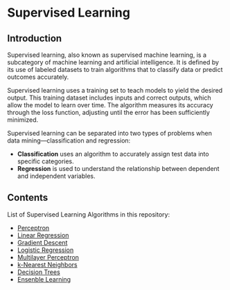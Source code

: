 # Supervised Learning

## Introduction

Supervised learning, also known as supervised machine learning, is a subcategory of machine learning and artificial intelligence. It is defined by its use of labeled datasets to train algorithms that to classify data or predict outcomes accurately.

Supervised learning uses a training set to teach models to yield the desired output. This training dataset includes inputs and correct outputs, which allow the model to learn over time. The algorithm measures its accuracy through the loss function, adjusting until the error has been sufficiently minimized.

Supervised learning can be separated into two types of problems when data mining—classification and regression:
- **Classification** uses an algorithm to accurately assign test data into specific categories.
- **Regression** is used to understand the relationship between dependent and independent variables.

## Contents

List of Supervised Learning Algorithms in this repository:
- [Perceptron](https://github.com/YulinLi98/Sample_Repo/blob/main/Supervised_Learning/Perceptron)
- [Linear Regression](https://github.com/YulinLi98/Sample_Repo/tree/main/Supervised_Learning/Linear_Regression)
- [Gradient Descent](https://github.com/YulinLi98/Sample_Repo/tree/main/Supervised_Learning/Gradient_Descent)
- [Logistic Regression](https://github.com/YulinLi98/Sample_Repo/tree/main/Supervised_Learning/Logistic_Regression)
- [Multilayer Perceptron](https://github.com/YulinLi98/Sample_Repo/tree/main/Supervised_Learning/Multilayer_Perceptron)
- [k-Nearest Neighbors](https://github.com/YulinLi98/Sample_Repo/tree/main/Supervised_Learning/k-Nearest_Neighbors)
- [Decision Trees](https://github.com/YulinLi98/Sample_Repo/tree/main/Supervised_Learning/Decision_Tree)
- [Ensenble Learning](https://github.com/YulinLi98/Sample_Repo/tree/main/Supervised_Learning/Ensenble_Learning)
